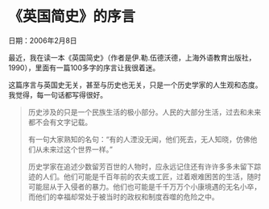 # 《英国简史》的序言

日期：2006年2月8日

最近，我在读一本《英国简史》（作者是伊.勒.伍德沃德，上海外语教育出版社，1990），里面有一篇100多字的序言让我很着迷。

这篇序言与英国史无关，甚至与历史也无关，只是一个历史学家的人生观和态度。我觉得，每一句话都写得很好。

> 历史涉及的只是一个民族生活的极小部分。人民的大部分生活，过去和未来都不会有文字记载。
>
> 有一句大家熟知的名句：“有的人湮没无闻，他们死去，无人知晓，仿佛他们从未来过这个世界一样。”
>
> 历史学家在追述少数留芳百世的人物时，应永远记住还有许许多多未留下踪迹的人们。他们可能是千百年前的农夫或工匠，过着艰难困苦的生活，随时可能屈从于入侵者的暴力。他们也可能是千千万万个小康境遇的无名小卒，而他们的幸福却常处于被当时的政权和制度吞噬的危险之中。

